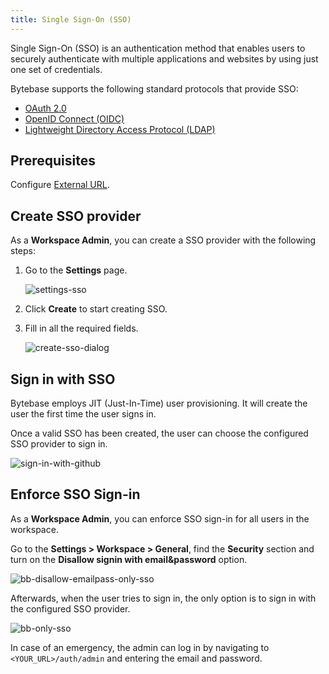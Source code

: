 ```yaml
---
title: Single Sign-On (SSO)
---
```


Single Sign-On (SSO) is an authentication method that enables users to securely authenticate with multiple applications and websites by using just one set of credentials.

Bytebase supports the following standard protocols that provide SSO:

- [OAuth 2.0](/docs/administration/sso/oauth2)
- [OpenID Connect (OIDC)](/docs/administration/sso/oidc)
- [Lightweight Directory Access Protocol (LDAP)](/docs/administration/sso/ldap)

## Prerequisites

Configure [External URL](/docs/get-started/install/external-url).

## Create SSO provider

As a **Workspace Admin**, you can create a SSO provider with the following steps:

1. Go to the **Settings** page.

   ![settings-sso](/content/docs/administration/sso/settings-sso.webp)

2. Click **Create** to start creating SSO.
3. Fill in all the required fields.

   ![create-sso-dialog](/content/docs/administration/sso/create-sso-dialog.webp)

## Sign in with SSO

<HintBlock type="info">

Bytebase employs JIT (Just-In-Time) user provisioning. It will create the user the first time the user signs in.

</HintBlock>

Once a valid SSO has been created, the user can choose the configured SSO provider to sign in.

![sign-in-with-github](/content/docs/administration/sso/sign-in-with-github.webp)

## Enforce SSO Sign-in

As a **Workspace Admin**, you can enforce SSO sign-in for all users in the workspace.

Go to the **Settings > Workspace > General**, find the **Security** section and turn on the **Disallow signin with email&password** option.

![bb-disallow-emailpass-only-sso](/content/docs/administration/sso/bb-disallow-emailpass-only-sso.webp)

Afterwards, when the user tries to sign in, the only option is to sign in with the configured SSO provider.

![bb-only-sso](/content/docs/administration/sso/bb-only-sso.webp)

In case of an emergency, the admin can log in by navigating to `<YOUR_URL>/auth/admin` and entering the email and password.
